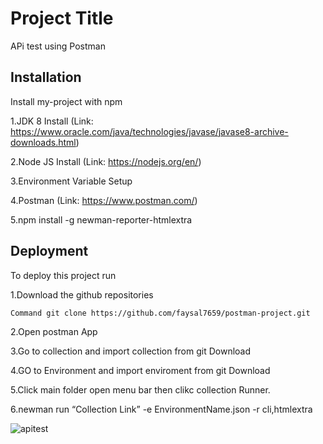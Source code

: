 # Project Title
 
 APi test using Postman

 


## Installation

Install my-project with npm

1.JDK 8 Install (Link: https://www.oracle.com/java/technologies/javase/javase8-archive-downloads.html)


2.Node JS Install (Link: https://nodejs.org/en/)


3.Environment Variable Setup


4.Postman (Link: https://www.postman.com/)

5.npm install -g newman-reporter-htmlextra
    
## Deployment

To deploy this project run

1.Download the github repositories
    
    Command git clone https://github.com/faysal7659/postman-project.git

2.Open postman App

3.Go to collection and import collection from git Download

4.GO to Environment and import enviroment from git Download

5.Click main folder open menu bar then clikc collection Runner.

6.newman run “Collection Link” -e EnvironmentName.json -r cli,htmlextra


![apitest](https://user-images.githubusercontent.com/93936293/201234815-60fe8738-8efd-47b1-9ef8-96a01cd8bb6f.PNG)
